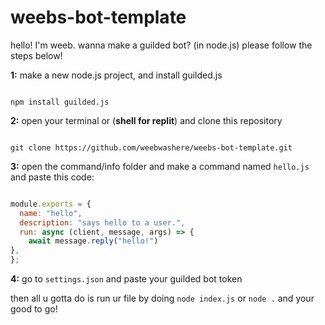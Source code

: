 # weebs-bot-template
hello! I'm weeb. wanna make a guilded bot? (in node.js) please follow the steps below!

**1:**
make a new node.js project, and install guilded.js
```

npm install guilded.js

```

**2:** open your terminal or (**shell for replit**) and clone this repository 
```

git clone https://github.com/weebwashere/weebs-bot-template.git

```

**3:** open the command/info folder and make a command named `hello.js` and paste this code:
```js

module.exports = {
  name: "hello",
  description: "says hello to a user.",
  run: async (client, message, args) => {
    await message.reply("hello!")
},
};

```

**4:** go to `settings.json` and paste your guilded bot token

then all u gotta do is run ur file by doing `node index.js` or `node .` and your good to go!
